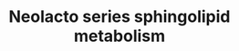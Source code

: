 ---
annotations:
- id: PW:0000733
  parent: classic metabolic pathway
  type: Pathway Ontology
  value: glycosphingolipid metabolic pathway
- id: PW:0000010
  parent: classic metabolic pathway
  type: Pathway Ontology
  value: lipid metabolic pathway
authors:
- Conroy lipids
- Eweitz
citedin: ''
communities:
- Lipids
description: neolacto series glycosphingolipid bisynthesis
last-edited: 2025-02-21
ndex: null
organisms:
- Homo sapiens
redirect_from:
- /index.php/Pathway:WP5302
- /instance/WP5302
- /instance/WP5302_r136730
revision: r136730
schema-jsonld:
- '@context': https://schema.org/
  '@id': https://wikipathways.github.io/pathways/WP5302.html
  '@type': Dataset
  creator:
    '@type': Organization
    name: WikiPathways
  description: neolacto series glycosphingolipid bisynthesis
  keywords:
  - B3GNT5
  - B4GALT1
  - B4GALT3
  - B4GALT4
  - FUCA1
  - FUT1
  - FUT2
  - FUT5
  - H1 glycolipid, type II antigen
  - LacCer
  - Lc3Cer
  - NAGA
  - NEU2
  - NeuAcα2-8NeuAcα2-3Galβ1-4GlcNAcβ1-3Galβ1-4Glcβ-Cer
  - SSEA-1, Lex-5
  - ST3GAL4
  - Sialosylparagloboside
  - Sialyl LeX
  - Type II A antigen
  - nLc4Cer
  - nLc5Cer
  - 'nLc6Ceri antigen '
  license: CC0
  name: Neolacto series sphingolipid metabolism
seo: CreativeWork
title: Neolacto series sphingolipid metabolism
wpid: WP5302
---